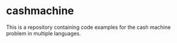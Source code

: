 # cashmachine
This is a repository containing code examples for the cash machine problem in multiple languages. 
